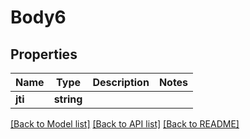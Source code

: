 # Body6

## Properties
Name | Type | Description | Notes
------------ | ------------- | ------------- | -------------
**jti** | **string** |  | 

[[Back to Model list]](../../README.md#documentation-for-models) [[Back to API list]](../../README.md#documentation-for-api-endpoints) [[Back to README]](../../README.md)

